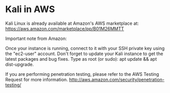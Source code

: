 # Kali in AWS
Kali Linux is already available at Amazon's AWS marketplace at:
https://aws.amazon.com/marketplace/pp/B01M26MMTT

Important note from Amazon:

  Once your instance is running, connect to it with your SSH private key using the "ec2-user" account. Don't forget to update your Kali instance to get the latest packages and bug fixes. Type as root (or sudo): apt update && apt dist-upgrade.

  If you are performing penetration testing, please refer to the AWS Testing Request for more information. http://aws.amazon.com/security/penetration-testing/

  
